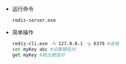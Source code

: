 - 运行命令
  ```
  redis-server.exe
  ```
- 简单操作
  ```bash
  redis-cli.exe -h 127.0.0.1 -p 6379 #连接
  set myKey abc #设置键值对
  get myKey #取出键值对
  ```